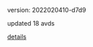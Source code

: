 version: 2022020410-d7d9

updated 18 avds

[details](https://github.com/0x74f917491bfa7ebfa379/ali_avd_db/blob/master/change_log/2022/02/04/10/d7d9.txt)